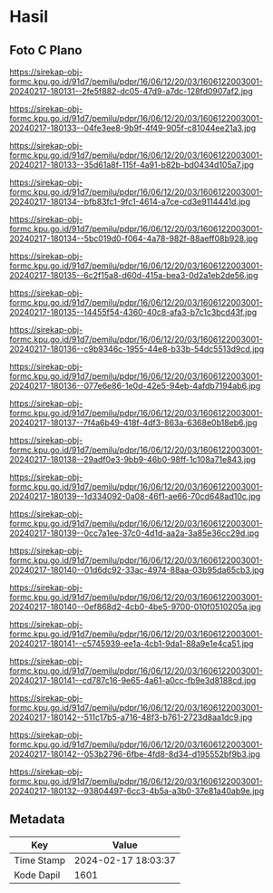 # Hasil

## Foto C Plano

https://sirekap-obj-formc.kpu.go.id/91d7/pemilu/pdpr/16/06/12/20/03/1606122003001-20240217-180131--2fe5f882-dc05-47d9-a7dc-128fd0907af2.jpg

https://sirekap-obj-formc.kpu.go.id/91d7/pemilu/pdpr/16/06/12/20/03/1606122003001-20240217-180133--04fe3ee8-9b9f-4f49-905f-c81044ee21a3.jpg

https://sirekap-obj-formc.kpu.go.id/91d7/pemilu/pdpr/16/06/12/20/03/1606122003001-20240217-180133--35d61a8f-115f-4a91-b82b-bd0434d105a7.jpg

https://sirekap-obj-formc.kpu.go.id/91d7/pemilu/pdpr/16/06/12/20/03/1606122003001-20240217-180134--bfb83fc1-9fc1-4614-a7ce-cd3e9114441d.jpg

https://sirekap-obj-formc.kpu.go.id/91d7/pemilu/pdpr/16/06/12/20/03/1606122003001-20240217-180134--5bc019d0-f064-4a78-982f-88aeff08b928.jpg

https://sirekap-obj-formc.kpu.go.id/91d7/pemilu/pdpr/16/06/12/20/03/1606122003001-20240217-180135--6c2f15a8-d60d-415a-bea3-0d2a1eb2de56.jpg

https://sirekap-obj-formc.kpu.go.id/91d7/pemilu/pdpr/16/06/12/20/03/1606122003001-20240217-180135--14455f54-4360-40c8-afa3-b7c1c3bcd43f.jpg

https://sirekap-obj-formc.kpu.go.id/91d7/pemilu/pdpr/16/06/12/20/03/1606122003001-20240217-180136--c9b9346c-1955-44e8-b33b-54dc5513d9cd.jpg

https://sirekap-obj-formc.kpu.go.id/91d7/pemilu/pdpr/16/06/12/20/03/1606122003001-20240217-180136--077e6e86-1e0d-42e5-94eb-4afdb7194ab6.jpg

https://sirekap-obj-formc.kpu.go.id/91d7/pemilu/pdpr/16/06/12/20/03/1606122003001-20240217-180137--7f4a6b49-418f-4df3-863a-6368e0b18eb6.jpg

https://sirekap-obj-formc.kpu.go.id/91d7/pemilu/pdpr/16/06/12/20/03/1606122003001-20240217-180138--29adf0e3-9bb9-46b0-98ff-1c108a71e843.jpg

https://sirekap-obj-formc.kpu.go.id/91d7/pemilu/pdpr/16/06/12/20/03/1606122003001-20240217-180139--1d334092-0a08-46f1-ae66-70cd648ad10c.jpg

https://sirekap-obj-formc.kpu.go.id/91d7/pemilu/pdpr/16/06/12/20/03/1606122003001-20240217-180139--0cc7a1ee-37c0-4d1d-aa2a-3a85e36cc29d.jpg

https://sirekap-obj-formc.kpu.go.id/91d7/pemilu/pdpr/16/06/12/20/03/1606122003001-20240217-180140--01d6dc92-33ac-4974-88aa-03b95da65cb3.jpg

https://sirekap-obj-formc.kpu.go.id/91d7/pemilu/pdpr/16/06/12/20/03/1606122003001-20240217-180140--0ef868d2-4cb0-4be5-9700-010f0510205a.jpg

https://sirekap-obj-formc.kpu.go.id/91d7/pemilu/pdpr/16/06/12/20/03/1606122003001-20240217-180141--c5745939-ee1a-4cb1-9da1-88a9e1e4ca51.jpg

https://sirekap-obj-formc.kpu.go.id/91d7/pemilu/pdpr/16/06/12/20/03/1606122003001-20240217-180141--cd787c16-9e65-4a61-a0cc-fb9e3d8188cd.jpg

https://sirekap-obj-formc.kpu.go.id/91d7/pemilu/pdpr/16/06/12/20/03/1606122003001-20240217-180142--511c17b5-a716-48f3-b761-2723d8aa1dc9.jpg

https://sirekap-obj-formc.kpu.go.id/91d7/pemilu/pdpr/16/06/12/20/03/1606122003001-20240217-180142--053b2796-6fbe-4fd8-8d34-d195552bf9b3.jpg

https://sirekap-obj-formc.kpu.go.id/91d7/pemilu/pdpr/16/06/12/20/03/1606122003001-20240217-180132--93804497-6cc3-4b5a-a3b0-37e81a40ab9e.jpg


## Metadata

| Key        | Value               |
| ---------- | ------------------- |
| Time Stamp | 2024-02-17 18:03:37 |
| Kode Dapil | 1601                |



